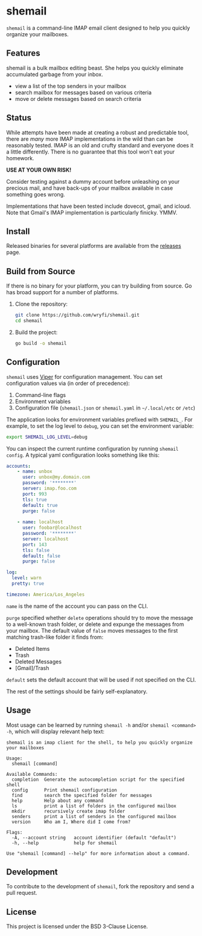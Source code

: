 # shemail

`shemail` is a command-line IMAP email client designed to help you quickly organize your mailboxes.

## Features

shemail is a bulk mailbox editing beast. She helps you quickly eliminate accumulated
garbage from your inbox.

- view a list of the top senders in your mailbox
- search mailbox for messages based on various criteria
- move or delete messages based on search criteria

## Status

While attempts have been made at creating a robust and predictable tool, there are 
_many_ more IMAP implementations in the wild than can be reasonably tested.
IMAP is an old and crufty standard and everyone does it a little differently.
There is no guarantee that this tool won't eat your homework.

**USE AT YOUR OWN RISK!** 

Consider testing against a dummy account before unleashing on your precious mail,
and have back-ups of your mailbox available in case something goes wrong.

Implementations that have been tested include dovecot, gmail, and icloud. Note that
Gmail's IMAP implementation is particularly finicky. YMMV.

## Install

Released binaries for several platforms are available from the [releases](https://github.com/wryfi/shemail/releases) page.

## Build from Source

If there is no binary for your platform, you can try building from source. Go has
broad support for a number of platforms.

1. Clone the repository:
   ```sh
   git clone https://github.com/wryfi/shemail.git
   cd shemail
   ```

2. Build the project:
   ```sh
   go build -o shemail
   ```

## Configuration

`shemail` uses [Viper](https://github.com/spf13/viper) for configuration management. You can set configuration values via (in order of precedence):

1. Command-line flags
2. Environment variables
3. Configuration file (`shemail.json` or `shemail.yaml` in `~/.local/etc` or `/etc`)

The application looks for environment variables prefixed with `SHEMAIL_`. For example, to set the log level to `debug`, you can set the environment variable:

```sh
export SHEMAIL_LOG_LEVEL=debug
```

You can inspect the current runtime configuration by running `shemail config`.
A typical yaml configuration looks something like this:

```yaml
accounts:
    - name: unbox
      user: unbox@my.domain.com
      password: '********'
      server: imap.foo.com
      port: 993
      tls: true
      default: true
      purge: false
      
    - name: localhost
      user: foobar@localhost
      password: '********'
      server: localhost
      port: 143
      tls: false
      default: false
      purge: false

log:
  level: warn
  pretty: true

timezone: America/Los_Angeles
```

`name` is the name of the account you can pass on the CLI.

`purge` specified whether `delete` operations should try to move the message to a
well-known trash folder, or delete and expunge the messages from your mailbox.
The default value of `false` moves messages to the first matching trash-like
folder it finds from:

- Deleted Items
- Trash
- Deleted Messages
- [Gmail]/Trash

`default` sets the default account that will be used if not specified on the CLI.

The rest of the settings should be fairly self-explanatory.

## Usage

Most usage can be learned by running `shemail -h` and/or `shemail <command> -h`,
which will display relevant help text:

```
shemail is an imap client for the shell, to help you quickly organize your mailboxes

Usage:
  shemail [command]

Available Commands:
  completion  Generate the autocompletion script for the specified shell
  config      Print shemail configuration
  find        search the specified folder for messages
  help        Help about any command
  ls          print a list of folders in the configured mailbox
  mkdir       recursively create imap folder
  senders     print a list of senders in the configured mailbox
  version     Who am I, Where did I come from?

Flags:
  -A, --account string   account identifier (default "default")
  -h, --help             help for shemail

Use "shemail [command] --help" for more information about a command.
```

## Development

To contribute to the development of `shemail`, fork the repository and send a pull request.

## License

This project is licensed under the BSD 3-Clause License.